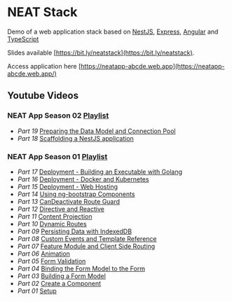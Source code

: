 # NEAT Stack

Demo of a web application stack based on [NestJS](https://nestjs.com/), 
[Express](http://expressjs.com/), [Angular](https://angular.io) and [TypeScript](https://www.typescriptlang.org)

Slides available [https://bit.ly/neatstack](https://bit.ly/neatstack).

Access application here [https://neatapp-abcde.web.app](https://neatapp-abcde.web.app/)

## Youtube Videos

### NEAT App Season 02 [Playlist](https://www.youtube.com/playlist?list=PLWhtC4Nz6402pChYdFRKUNFK0r6086gr2)


+ *Part 19* [Preparing the Data Model and Connection Pool](https://www.youtube.com/watch?v=cVGr8tkURJs)
+ *Part 18* [Scaffolding a NestJS application](https://www.youtube.com/watch?v=4x7Fk6NVwVo)

### NEAT App Season 01 [Playlist](https://www.youtube.com/playlist?list=PLWhtC4Nz6402mH0wWGiuFsE12tzxji5AU)

+ *Part 17* [Deployment - Building an Executable with Golang ](https://www.youtube.com/watch?v=Jrn8XWBagxY)
+ *Part 16* [Deployment - Docker and Kubernetes](https://www.youtube.com/watch?v=O3yg-1llx34)
+ *Part 15* [Deployment - Web Hosting](https://www.youtube.com/watch?v=lsR-6HsHE_g)
+ *Part 14* [Using ng-bootstrap Components](https://www.youtube.com/watch?v=P_EhtbZZMVc)
+ *Part 13* [CanDeactivate Route Guard](https://www.youtube.com/watch?v=rbgH1Z44_AY)
+ *Part 12* [Directive and Reactive](https://www.youtube.com/watch?v=c53LgqLyrwk)
+ *Part 11* [Content Projection](https://www.youtube.com/watch?v=Bdiv0eDXKBE)
+ *Part 10* [Dynamic Routes](https://www.youtube.com/watch?v=d_uTNfcSgCE)
+ *Part 09* [Persisting Data with IndexedDB](https://www.youtube.com/watch?v=fcp3lYH5kSE)
+ *Part 08* [Custom Events and Template Reference](https://www.youtube.com/watch?v=4ZK0rx0VcMk)
+ *Part 07* [Feature Module and Client Side Routing](https://www.youtube.com/watch?v=zbmpyDWI2f4)
+ *Part 06* [Animation](https://www.youtube.com/watch?v=Obhy3hvMuVI)
+ *Part 05* [Form Validation](https://www.youtube.com/watch?v=dib_2Yy7q0Q)
+ *Part 04* [Binding the Form Model to the Form](https://www.youtube.com/watch?v=_A8kYN-x62Q)
+ *Part 03* [Building a Form Model](https://www.youtube.com/watch?v=PeV_Fvs8NIE)
+ *Part 02* [Create a Component](https://www.youtube.com/watch?v=uNgA7b4x28U)
+ *Part 01* [Setup](https://www.youtube.com/watch?v=hZ7OvPRt5ds)
